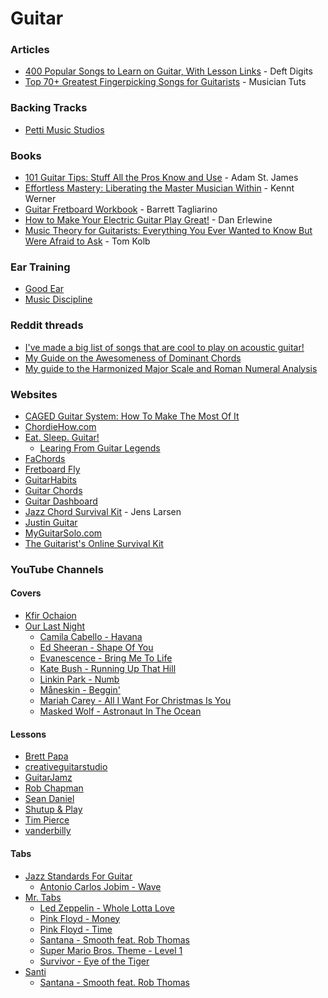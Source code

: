 # Guitar

### Articles

* [400 Popular Songs to Learn on Guitar, With Lesson Links](https://deftdigits.com/2015/05/08/400-popular-songs-to-learn-on-guitar-with-lesson-links/) - Deft Digits
* [Top 70+ Greatest Fingerpicking Songs for Guitarists](https://musiciantuts.com/fingerpicking-songs/) - Musician Tuts

### Backing Tracks

* [Petti Music Studios](https://www.youtube.com/c/PettiBackingTracks/videos)

### Books

* [101 Guitar Tips: Stuff All the Pros Know and Use](https://smile.amazon.co.uk/dp/0634053418/) - Adam St. James
* [Effortless Mastery: Liberating the Master Musician Within](https://smile.amazon.co.uk/Effortless-Mastery-Liberating-Master-Musician/dp/156224003X/) - Kennt Werner
* [Guitar Fretboard Workbook](https://smile.amazon.co.uk/dp/0634049011) - Barrett Tagliarino
* [How to Make Your Electric Guitar Play Great!](https://smile.amazon.co.uk/Make-Your-Electric-Guitar-Great/dp/0879309989) - Dan Erlewine
* [Music Theory for Guitarists: Everything You Ever Wanted to Know But Were Afraid to Ask](https://smile.amazon.co.uk/dp/B00M0DCMEC) - Tom Kolb

### Ear Training

* [Good Ear](https://www.good-ear.com/)
* [Music Discipline](https://musicdiscipline.com/)

### Reddit threads

* [I've made a big list of songs that are cool to play on acoustic guitar!](https://www.reddit.com/r/Guitar/comments/1ypqus/ive_made_a_big_list_of_songs_that_are_cool_to/)
* [My Guide on the Awesomeness of Dominant Chords](https://www.reddit.com/r/Guitar/comments/1xzfz9/music_theory_my_guide_on_the_awesomeness_of/)
* [My guide to the Harmonized Major Scale and Roman Numeral Analysis](https://www.reddit.com/r/Guitar/comments/1p9bsj/my_guide_to_the_harmonized_major_scale_and_roman/)

### Websites

* [CAGED Guitar System: How To Make The Most Of It](https://www.cagedguitarsystem.net/)
* [ChordieHow.com](https://chordiehow.com/)
* [Eat. Sleep. Guitar!](https://eatsleepguitar.com/)
  * [Learing From Guitar Legends](https://eatsleepguitar.com/guitar-legends/)
* [FaChords](https://www.fachords.com/start-here/)
* [Fretboard Fly](https://www.fretboardfly.com/)
* [GuitarHabits](https://www.guitarhabits.com/)
* [Guitar Chords](https://www.all-guitar-chords.com/)
* [Guitar Dashboard](https://guitardashboard.com/)
* [Jazz Chord Survival Kit](https://jenslarsen.nl/jazz-chord-survival-kit/) - Jens Larsen
* [Justin Guitar](https://www.justinguitar.com/)
* [MyGuitarSolo.com](http://www.myguitarsolo.com/)
* [The Guitarist's Online Survival Kit](https://gosk.com/)

### YouTube Channels

#### Covers

* [Kfir Ochaion](https://www.youtube.com/@KfirOchaion)
* [Our Last Night](https://www.youtube.com/@OurLastNightBand)
  * [Camila Cabello - Havana](https://www.youtube.com/watch?v=7yjO-Yyjo3M)
  * [Ed Sheeran - Shape Of You](https://www.youtube.com/watch?v=wSK6np9KqzI)
  * [Evanescence - Bring Me To Life](https://www.youtube.com/watch?v=wQ06ZuBGpjA)
  * [Kate Bush - Running Up That Hill](https://www.youtube.com/watch?v=m0zJsAFzvys)
  * [Linkin Park - Numb](https://www.youtube.com/watch?v=YfciuLn6Lv4)
  * [Måneskin - Beggin'](https://www.youtube.com/watch?v=sPNAzlvAnd8)
  * [Mariah Carey - All I Want For Christmas Is You](https://www.youtube.com/watch?v=NOF5FT2HiuY)
  * [Masked Wolf - Astronaut In The Ocean](https://www.youtube.com/watch?v=ngdSBRQH35Q)

#### Lessons

* [Brett Papa](https://www.youtube.com/c/BrettPapa/videos)
* [creativeguitarstudio](https://www.youtube.com/c/creativeguitarstudio/videos)
* [GuitarJamz](https://www.youtube.com/user/martyzsongs/videos)
* [Rob Chapman](https://www.youtube.com/user/RobChappers/videos)
* [Sean Daniel](https://www.youtube.com/c/seandaniel23/playlists)
* [Shutup & Play](https://www.youtube.com/c/ShutupPlayGuitarTutorials/videos)
* [Tim Pierce](https://www.youtube.com/c/timpierceguitar/videos)
* [vanderbilly](https://www.youtube.com/c/vanderbilly/videos)

#### Tabs

* [Jazz Standards For Guitar](https://www.youtube.com/@jazzstandardsforguitar798)
  * [Antonio Carlos Jobim - Wave](https://www.youtube.com/watch?v=vDdiqixtses)
* [Mr. Tabs](https://www.youtube.com/@Mr.Tabs.Guitar.Lessons)
  * [Led Zeppelin - Whole Lotta Love](https://www.youtube.com/watch?v=RSxjlqLXoT8)
  * [Pink Floyd - Money](https://www.youtube.com/watch?v=Hw2q4baHS54)
  * [Pink Floyd - Time](https://www.youtube.com/watch?v=PRnJfKLi-Gw)
  * [Santana - Smooth feat. Rob Thomas](https://www.youtube.com/watch?v=A62k3QKTNqM)
  * [Super Mario Bros. Theme - Level 1](https://www.youtube.com/watch?v=8Z6WA3rXEq0)
  * [Survivor - Eye of the Tiger](https://www.youtube.com/watch?v=1x3FetxuQbk)
* [Santi](https://www.youtube.com/@santi.meneses)
  * [Santana - Smooth feat. Rob Thomas](https://www.youtube.com/watch?v=ydBEZ5PRpsk)

